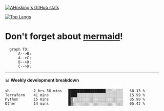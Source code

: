 [![AHosking's GitHub stats](https://github-readme-stats.vercel.app/api?username=ahosking&count_private=true&show_icons=true&theme=onedark&hide_rank=true&include_all_commits=true)](https://github.com/ahosking)

[![Top Langs](https://github-readme-stats.vercel.app/api/top-langs/?username=ahosking&layout=compact&theme=onedark)](https://github.com/ahosking)


# Don't forget about [mermaid](https://github.blog/2022-02-14-include-diagrams-markdown-files-mermaid/)!

```mermaid
  graph TD;
      A-->B;
      A-->C;
      B-->D;
      C-->D;
```
-------

📊 **Weekly development breakdown**

<!--START_SECTION:waka-->

```text
sh           2 hrs 56 mins   █████████████████░░░░░░░░   68.13 %
Terraform    41 mins         ████░░░░░░░░░░░░░░░░░░░░░   15.99 %
Python       15 mins         █▒░░░░░░░░░░░░░░░░░░░░░░░   05.90 %
Other        14 mins         █▒░░░░░░░░░░░░░░░░░░░░░░░   05.42 %
```

<!--END_SECTION:waka-->
